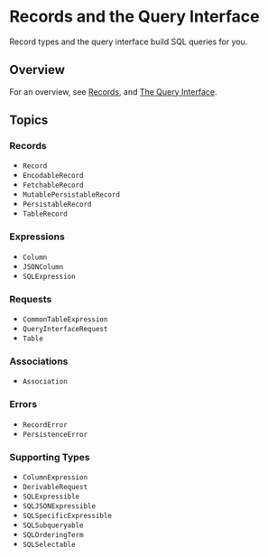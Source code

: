 # Records and the Query Interface

Record types and the query interface build SQL queries for you.

## Overview

For an overview, see [Records](https://github.com/groue/GRDB.swift/blob/master/README.md#records), and [The Query Interface](https://github.com/groue/GRDB.swift/blob/master/README.md#the-query-interface).

## Topics

### Records

- ``Record``
- ``EncodableRecord``
- ``FetchableRecord``
- ``MutablePersistableRecord``
- ``PersistableRecord``
- ``TableRecord``

### Expressions

- ``Column``
- ``JSONColumn``
- ``SQLExpression``

### Requests

- ``CommonTableExpression``
- ``QueryInterfaceRequest``
- ``Table``

### Associations

- ``Association``

### Errors

- ``RecordError``
- ``PersistenceError``

### Supporting Types

- ``ColumnExpression``
- ``DerivableRequest``
- ``SQLExpressible``
- ``SQLJSONExpressible``
- ``SQLSpecificExpressible``
- ``SQLSubqueryable``
- ``SQLOrderingTerm``
- ``SQLSelectable``
